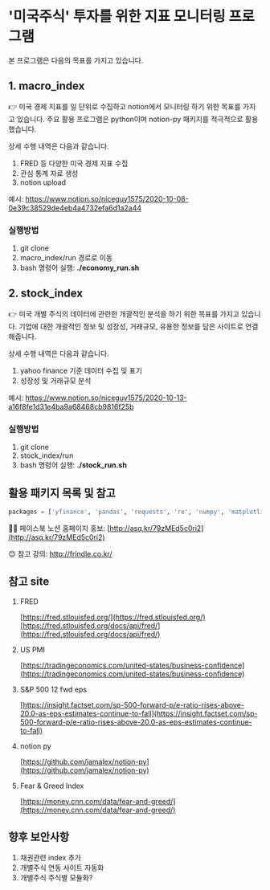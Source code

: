 # '미국주식' 투자를 위한 지표 모니터링 프로그램

본 프로그램은 다음의 목표를 가지고 있습니다.

## 1. macro_index
👉 미국 경제 지표를 일 단위로 수집하고 notion에서 모니터링 하기 위한 목표를 가지고 있습니다.
주요 활용 프로그램은 python이며 notion-py 패키지를 적극적으로 활용했습니다. 

상세 수행 내역은 다음과 같습니다.

1. FRED 등 다양한 미국 경제 지표 수집
2. 관심 통계 자료 생성
3. notion upload

예시: https://www.notion.so/niceguy1575/2020-10-08-0e39c38529de4eb4a4732efa6d1a2a44

### 실행방법
1. git clone
2. macro_index/run 경로로 이동
3. bash 명령어 실행: **./economy_run.sh**

## 2. stock_index
👉 미국 개별 주식의 데이터에 관련한 개괄적인 분석을 하기 위한 목표를 가지고 있습니다.
기업에 대한 개괄적인 정보 및 성장성, 거래규모, 유용한 정보를 담은 사이트로 연결해줍니다.

상세 수행 내역은 다음과 같습니다.
1. yahoo finance 기준 데이터 수집 및 표기
2. 성장성 및 거래규모 분석

예시: https://www.notion.so/niceguy1575/2020-10-13-a16f8fe1d31e4ba9a68468cb9816f25b

### 실행방법
1. git clone
2. stock_index/run
3. bash 명령어 실행: **./stock_run.sh**

## 활용 패키지 목록 및 참고

~~~ python
packages = ['yfinance', 'pandas', 'requests', 're', 'numpy', 'matplotlib', 'PyMuPDF', 'notion', 'bs4', 'datetime', 'dateutil']
~~~

💁‍♀️ 페이스북 노션 홈페이지 홍보: [http://asq.kr/79zMEd5c0ri2](http://asq.kr/79zMEd5c0ri2)

😊 참고 강의: http://frindle.co.kr/


## 참고 site

1. FRED

    [https://fred.stlouisfed.org/](https://fred.stlouisfed.org/)
    [https://fred.stlouisfed.org/docs/api/fred/](https://fred.stlouisfed.org/docs/api/fred/)

2. US PMI

    [https://tradingeconomics.com/united-states/business-confidence](https://tradingeconomics.com/united-states/business-confidence)

3. S&P 500 12 fwd eps

    [https://insight.factset.com/sp-500-forward-p/e-ratio-rises-above-20.0-as-eps-estimates-continue-to-fall](https://insight.factset.com/sp-500-forward-p/e-ratio-rises-above-20.0-as-eps-estimates-continue-to-fall)

4. notion py

    [https://github.com/jamalex/notion-py](https://github.com/jamalex/notion-py)

5. Fear & Greed Index 

    [https://money.cnn.com/data/fear-and-greed/](https://money.cnn.com/data/fear-and-greed/)

## 향후 보안사항
1. 채권관련 index 추가
2. 개별주식 연동 사이트 자동화
3. 개별주식 주식별 모듈화?
